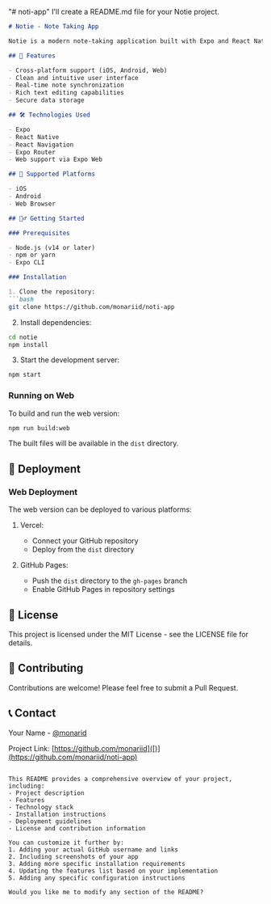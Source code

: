 "# noti-app" 
I'll create a README.md file for your Notie project.

```markdown:README.md
# Notie - Note Taking App

Notie is a modern note-taking application built with Expo and React Native, offering both mobile and web experiences.

## 🚀 Features

- Cross-platform support (iOS, Android, Web)
- Clean and intuitive user interface
- Real-time note synchronization
- Rich text editing capabilities
- Secure data storage

## 🛠️ Technologies Used

- Expo
- React Native
- React Navigation
- Expo Router
- Web support via Expo Web

## 📱 Supported Platforms

- iOS
- Android
- Web Browser

## 🏃‍♂️ Getting Started

### Prerequisites

- Node.js (v14 or later)
- npm or yarn
- Expo CLI

### Installation

1. Clone the repository:
```bash
git clone https://github.com/monariid/noti-app
```

2. Install dependencies:
```bash
cd notie
npm install
```

3. Start the development server:
```bash
npm start
```

### Running on Web

To build and run the web version:

```bash
npm run build:web
```

The built files will be available in the `dist` directory.

## 🚀 Deployment

### Web Deployment

The web version can be deployed to various platforms:

1. Vercel:
   - Connect your GitHub repository
   - Deploy from the `dist` directory

2. GitHub Pages:
   - Push the `dist` directory to the `gh-pages` branch
   - Enable GitHub Pages in repository settings

## 📝 License

This project is licensed under the MIT License - see the LICENSE file for details.

## 👥 Contributing

Contributions are welcome! Please feel free to submit a Pull Request.

## 📞 Contact

Your Name - [@monarid](https://github.com/monariid)

Project Link: [https://github.com/monariid]([)](https://github.com/monariid/noti-app)
```

This README provides a comprehensive overview of your project, including:
- Project description
- Features
- Technology stack
- Installation instructions
- Deployment guidelines
- License and contribution information

You can customize it further by:
1. Adding your actual GitHub username and links
2. Including screenshots of your app
3. Adding more specific installation requirements
4. Updating the features list based on your implementation
5. Adding any specific configuration instructions

Would you like me to modify any section of the README?
